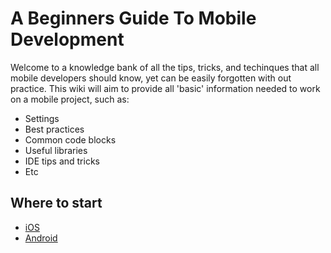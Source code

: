 # A Beginners Guide To Mobile Development

Welcome to a knowledge bank of all the tips, tricks, and techinques that all
mobile developers should know, yet can be easily forgotten with out practice.
This wiki will aim to provide all 'basic' information needed to work on a mobile
project, such as:
* Settings
* Best practices
* Common code blocks
* Useful libraries
* IDE tips and tricks
* Etc

## Where to start

* [iOS]()
* [Android]()
